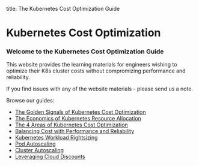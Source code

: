 title: The Kubernetes Cost Optimization Guide

# Kubernetes Cost Optimization

### Welcome to the Kubernetes Cost Optimization Guide

This website provides the learning materials for engineers wishing to optimize their K8s cluster costs without compromizing performance and reliability.

If you find issues with any of the website materials  - please send us a note.

Browse our guides:

- [The Golden Signals of Kubernetes Cost Optimization](./golden-signals)
- [The Economics of Kubernetes Resource Allocation](./resources)
- [The 4 Areas of Kubernetes Cost Optimization](./over-under-idle-waste)
- [Balancing Cost with Performance and Reliability](./cost-perf-r9y)
- [Kubernetes Workload Rightsizing](./rightsizing)
- [Pod Autoscaling](./pod-autoscaling)
- [Cluster Autoscaling](cluster-autoscaling)
- [Leveraging Cloud Discounts](./cloud-discounts)

